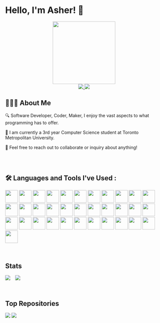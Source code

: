 # Hello, I'm Asher! 👋

<div id="header" align="center">
  <img src="https://media.giphy.com/media/gjrYDwbjnK8x36xZIO/giphy.gif" width="200"/>
</div>

<div id="badges" align="center" >
    <a href="https://www.linkedin.com/in/asher-andargachew" target="_blank">
        <img src="https://img.shields.io/badge/LinkedIn-blue?logo=linkedin&logoColor=white&style=for-the-badge">
    </a>
    <a href="https://asherand.com" target="_blank">
        <img src="https://img.shields.io/badge/Portfolio-green?logo=windowsterminal&logoColor=white&style=for-the-badge">
    </a>
</div>

## 👨🏿‍💻 About Me

<div style="padding-bottom: 2rem">
    <p>🔍 Software Developer, Coder, Maker, I enjoy the vast aspects to what programming has to offer.</p>
    <p>📜 I am currently a 3rd year Computer Science student at Toronto Metropolitan University.</p>
    <p>📇 Feel free to reach out to collaborate or inquiry about anything!</p>
</div>

## 🛠️ Languages and Tools I've Used :

<div style="padding-bottom: 2rem">
    <img src="https://cdn.jsdelivr.net/gh/devicons/devicon/icons/arduino/arduino-original-wordmark.svg" width="40" height="40"/>
    <img src="https://cdn.jsdelivr.net/gh/devicons/devicon@latest/icons/anaconda/anaconda-original.svg" width="40" height="40"/>    
    <img src="https://cdn.jsdelivr.net/gh/devicons/devicon/icons/bash/bash-original.svg" style="background-color:white;" width="40" height="40"/>
    <img src="https://cdn.jsdelivr.net/gh/devicons/devicon/icons/bootstrap/bootstrap-original.svg" width="40" height="40"/>
    <img src="https://cdn.jsdelivr.net/gh/devicons/devicon/icons/c/c-original.svg" width="40" height="40"/>
    <img src="https://cdn.jsdelivr.net/gh/devicons/devicon/icons/cplusplus/cplusplus-original.svg" width="40" height="40"/>
    <img src="https://cdn.jsdelivr.net/gh/devicons/devicon/icons/css3/css3-original.svg" width="40" height="40"/>
    <img src="https://cdn.jsdelivr.net/gh/devicons/devicon/icons/html5/html5-original.svg" width="40" height="40"/>
    <img src="https://cdn.jsdelivr.net/gh/devicons/devicon/icons/elixir/elixir-original.svg" width="40" height="40"/>
    <img src="https://cdn.jsdelivr.net/gh/devicons/devicon/icons/figma/figma-original.svg" width="40" height="40"/>
    <img src="https://cdn.jsdelivr.net/gh/devicons/devicon@latest/icons/firebase/firebase-original.svg" width="40" height="40"/>
    <img src="https://cdn.jsdelivr.net/gh/devicons/devicon/icons/git/git-original.svg" width="40" height="40"/>
    <img src="https://cdn.jsdelivr.net/gh/devicons/devicon/icons/github/github-original.svg" style="background-color:white;" width="40" height="40"/>
    <img src="https://cdn.jsdelivr.net/gh/devicons/devicon/icons/go/go-original-wordmark.svg" width="40" height="40"/>
    <img src="https://cdn.jsdelivr.net/gh/devicons/devicon@latest/icons/google/google-original.svg" width="40" height="40"/>
    <img src="https://cdn.jsdelivr.net/gh/devicons/devicon/icons/haskell/haskell-original.svg" width="40" height="40"/>
    <img src="https://cdn.jsdelivr.net/gh/devicons/devicon/icons/java/java-original.svg" width="40" height="40"/>
    <img src="https://cdn.jsdelivr.net/gh/devicons/devicon/icons/javascript/javascript-original.svg" width="40" height="40"/>
    <img src="https://cdn.jsdelivr.net/gh/devicons/devicon@latest/icons/kubernetes/kubernetes-original.svg" width="40" height="40"/>
    <img src="https://cdn.jsdelivr.net/gh/devicons/devicon/icons/linux/linux-original.svg" width="40" height="40"/>
    <img src="https://cdn.jsdelivr.net/gh/devicons/devicon@latest/icons/mysql/mysql-original.svg" width="40" height="40"/>
    <img src="https://cdn.jsdelivr.net/gh/devicons/devicon/icons/nginx/nginx-original.svg" width="40" height="40"/>
    <img src="https://cdn.jsdelivr.net/gh/devicons/devicon/icons/nodejs/nodejs-original.svg" width="40" height="40"/>
    <img src="https://cdn.jsdelivr.net/gh/devicons/devicon/icons/python/python-original.svg" width="40" height="40"/>
    <img src="https://cdn.jsdelivr.net/gh/devicons/devicon/icons/raspberrypi/raspberrypi-original.svg" width="40" height="40"/>
    <img src="https://cdn.jsdelivr.net/gh/devicons/devicon/icons/react/react-original.svg" width="40" height="40"/>
    <img src="https://cdn.jsdelivr.net/gh/devicons/devicon/icons/rust/rust-original.svg" style="background-color:white;" width="40" height="40"/>
    <img src="https://cdn.jsdelivr.net/gh/devicons/devicon/icons/selenium/selenium-original.svg" width="40" height="40"/>
    <img src="https://cdn.jsdelivr.net/gh/devicons/devicon/icons/threejs/threejs-original.svg" style="background-color:white;" width="40" height="40"/>
    <img src="https://cdn.jsdelivr.net/gh/devicons/devicon/icons/vim/vim-original.svg" width="40" height="40"/>
    <img src="https://cdn.jsdelivr.net/gh/devicons/devicon/icons/blender/blender-original.svg" width="40" height="40"/>
    <img src="https://cdn.jsdelivr.net/gh/devicons/devicon/icons/photoshop/photoshop-original.svg" width="40" height="40"/>
    <img src="https://cdn.jsdelivr.net/gh/devicons/devicon/icons/premierepro/premierepro-original.svg" width="40" height="40"/>
    <img src="https://cdn.jsdelivr.net/gh/devicons/devicon/icons/aftereffects/aftereffects-original.svg" width="40" height="40"/>

</div>

## Stats

<div id="Stats" style="display:flex; align-items:center;padding-bottom: 2rem">
    <picture>
    <source
        srcset="https://github-readme-stats.vercel.app/api?username=asherand&show_icons=true&theme=dark"
        media="(prefers-color-scheme: dark)"
    />
    <source
        srcset="https://github-readme-stats.vercel.app/api?username=asherand&show_icons=true"
        media="(prefers-color-scheme: light), (prefers-color-scheme: no-preference)"
    />
    <img src="https://github-readme-stats.vercel.app/api?username=asherand&show_icons=true" />
    </picture>
    <picture style="padding-left:1rem">
    <source
        srcset="https://github-readme-stats.vercel.app/api/top-langs/?username=asherand&layout=compact&theme=dark"
        media="(prefers-color-scheme: dark)"
    />
    <source
        srcset="https://github-readme-stats.vercel.app/api/top-langs/?username=asherand&layout=compact"
        media="(prefers-color-scheme: light), (prefers-color-scheme: no-preference)"
    />
    <img src="https://github-readme-stats.vercel.app/api/top-langs/?username=asherand&layout=compact" />
    </picture>
</div>

## Top Repositories

<div>
    <picture>
    <source
        srcset="https://github-readme-stats.vercel.app/api/pin/?username=asherand&repo=asherand.github.io&theme=dark"
        media="(prefers-color-scheme: dark)"
    />
    <source
        srcset="https://github-readme-stats.vercel.app/api/pin/?username=asherand&repo=asherand.github.io"
        media="(prefers-color-scheme: light), (prefers-color-scheme: no-preference)"
    />
    <img src="https://github-readme-stats.vercel.app/api/pin/?username=asherand&repo=asherand.github.io" />
    </picture>
    <picture>
    <source
        srcset="https://github-readme-stats.vercel.app/api/pin/?username=asherand&repo=js-music-viz&theme=dark"
        media="(prefers-color-scheme: dark)"
    />
    <source
        srcset="https://github-readme-stats.vercel.app/api/pin/?username=asherand&repo=js-music-viz"
        media="(prefers-color-scheme: light), (prefers-color-scheme: no-preference)"
    />
    <img src="https://github-readme-stats.vercel.app/api/pin/?username=asherand&repo=js-music-viz" />
    </picture>
</div>

